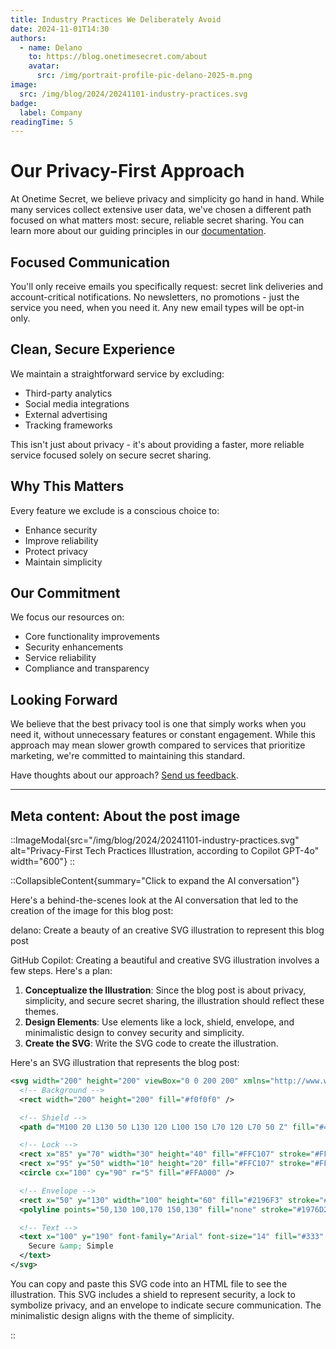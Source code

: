 ```yaml
---
title: Industry Practices We Deliberately Avoid
date: 2024-11-01T14:30
authors:
  - name: Delano
    to: https://blog.onetimesecret.com/about
    avatar:
      src: /img/portrait-profile-pic-delano-2025-m.png
image:
  src: /img/blog/2024/20241101-industry-practices.svg
badge:
  label: Company
readingTime: 5
---
```


# Our Privacy-First Approach
At Onetime Secret, we believe privacy and simplicity go hand in hand. While many services collect extensive user data, we've chosen a different path focused on what matters most: secure, reliable secret sharing. You can learn more about our guiding principles in our [documentation](https://docs.onetimesecret.com/principles).


## Focused Communication
You'll only receive emails you specifically request: secret link deliveries and account-critical notifications. No newsletters, no promotions - just the service you need, when you need it. Any new email types will be opt-in only.


## Clean, Secure Experience
We maintain a straightforward service by excluding:
- Third-party analytics
- Social media integrations
- External advertising
- Tracking frameworks

This isn't just about privacy - it's about providing a faster, more reliable service focused solely on secure secret sharing.

## Why This Matters
Every feature we exclude is a conscious choice to:
- Enhance security
- Improve reliability
- Protect privacy
- Maintain simplicity

## Our Commitment
We focus our resources on:
- Core functionality improvements
- Security enhancements
- Service reliability
- Compliance and transparency

## Looking Forward
We believe that the best privacy tool is one that simply works when you need it, without unnecessary features or constant engagement. While this approach may mean slower growth compared to services that prioritize marketing, we're committed to maintaining this standard.

Have thoughts about our approach? [Send us feedback](https://onetimesecret.com/feedback).

---


## Meta content: About the post image

::ImageModal{src="/img/blog/2024/20241101-industry-practices.svg" alt="Privacy-First Tech Practices Illustration, according to Copilot GPT-4o" width="600"}
::

::CollapsibleContent{summary="Click to expand the AI conversation"}


Here's a behind-the-scenes look at the AI conversation that led to the creation of the image for this blog post:

delano: Create a beauty of an creative SVG illustration to represent this blog post

GitHub Copilot: Creating a beautiful and creative SVG illustration involves a few steps. Here's a plan:

1. **Conceptualize the Illustration**: Since the blog post is about privacy, simplicity, and secure secret sharing, the illustration should reflect these themes.
2. **Design Elements**: Use elements like a lock, shield, envelope, and minimalistic design to convey security and simplicity.
3. **Create the SVG**: Write the SVG code to create the illustration.

Here's an SVG illustration that represents the blog post:

```xml
<svg width="200" height="200" viewBox="0 0 200 200" xmlns="http://www.w3.org/2000/svg">
  <!-- Background -->
  <rect width="200" height="200" fill="#f0f0f0" />

  <!-- Shield -->
  <path d="M100 20 L130 50 L130 120 L100 150 L70 120 L70 50 Z" fill="#4CAF50" stroke="#388E3C" stroke-width="5" />

  <!-- Lock -->
  <rect x="85" y="70" width="30" height="40" fill="#FFC107" stroke="#FFA000" stroke-width="3" />
  <rect x="95" y="50" width="10" height="20" fill="#FFC107" stroke="#FFA000" stroke-width="3" />
  <circle cx="100" cy="90" r="5" fill="#FFA000" />

  <!-- Envelope -->
  <rect x="50" y="130" width="100" height="60" fill="#2196F3" stroke="#1976D2" stroke-width="3" />
  <polyline points="50,130 100,170 150,130" fill="none" stroke="#1976D2" stroke-width="3" />

  <!-- Text -->
  <text x="100" y="190" font-family="Arial" font-size="14" fill="#333" text-anchor="middle">
    Secure &amp; Simple
  </text>
</svg>
```

You can copy and paste this SVG code into an HTML file to see the illustration. This SVG includes a shield to represent security, a lock to symbolize privacy, and an envelope to indicate secure communication. The minimalistic design aligns with the theme of simplicity.

::
